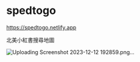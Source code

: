 # spedtogo
https://spedtogo.netlify.app

北美小紅書搜尋地圖

![Uploading Screenshot 2023-12-12 192859.png…]()
